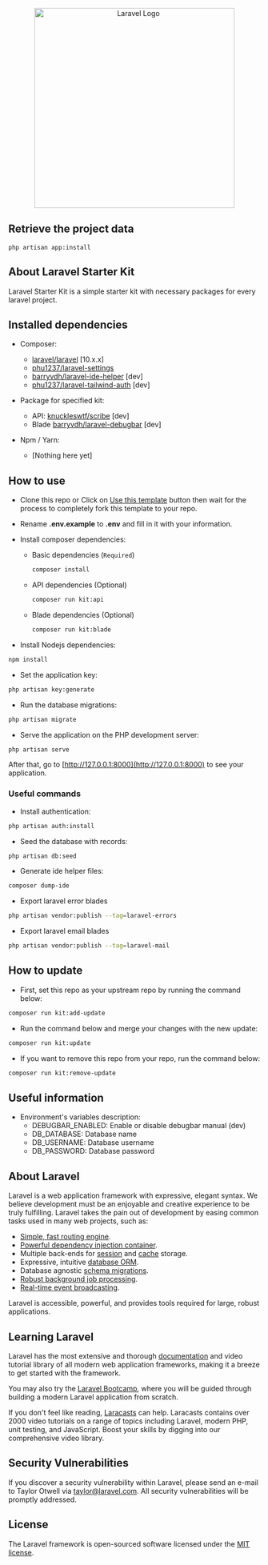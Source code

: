 <p align="center"><a href="https://laravel.com" target="_blank"><img src="https://raw.githubusercontent.com/laravel/art/master/logo-lockup/5%20SVG/2%20CMYK/1%20Full%20Color/laravel-logolockup-cmyk-red.svg" width="400" alt="Laravel Logo"></a></p>

## Retrieve the project data

```
php artisan app:install
```

## About Laravel Starter Kit

Laravel Starter Kit is a simple starter kit with necessary packages for every laravel project.

## Installed dependencies

- Composer:
  - [laravel/laravel](https://github.com/laravel/laravel) [10.x.x]
  - [phu1237/laravel-settings](https://github.com/Phu1237/laravel-settings)
  - [barryvdh/laravel-ide-helper](https://github.com/barryvdh/laravel-ide-helper) [dev]
  - [phu1237/laravel-tailwind-auth](https://github.com/Phu1237/laravel-tailwind-auth) [dev]
- Package for specified kit:
  - API:
  [knuckleswtf/scribe](https://scribe.knuckles.wtf/laravel/) [dev]
  - Blade
  [barryvdh/laravel-debugbar](https://github.com/barryvdh/laravel-debugbar) [dev]

- Npm / Yarn:
  - [Nothing here yet]

## How to use

- Clone this repo or Click on [Use this template](https://github.com/Phu1237/laravel-starter-kit/generate) button then wait for the process to completely fork this template to your repo.
- Rename **.env.example** to **.env** and fill in it with your information.
- Install composer dependencies:
  - Basic dependencies (`Required`)

    ```bash
    composer install
    ```

  - API dependencies (Optional)

    ```bash
    composer run kit:api
    ```

  - Blade dependencies (Optional)

    ```bash
    composer run kit:blade
    ```

- Install Nodejs dependencies:

```bash
npm install
```

- Set the application key:

```bash
php artisan key:generate
```

- Run the database migrations:

```bash
php artisan migrate
```

- Serve the application on the PHP development server:

```bash
php artisan serve
```

After that, go to [http://127.0.0.1:8000](http://127.0.0.1:8000) to see your application.

### Useful commands

- Install authentication:

```bash
php artisan auth:install
```

- Seed the database with records:

```bash
php artisan db:seed
```

- Generate ide helper files:

```bash
composer dump-ide
```

- Export laravel error blades

```bash
php artisan vendor:publish --tag=laravel-errors
```

- Export laravel email blades

```bash
php artisan vendor:publish --tag=laravel-mail
```

## How to update

- First, set this repo as your upstream repo by running the command below:

```bash
composer run kit:add-update
```

- Run the command below and merge your changes with the new update:

```bash
composer run kit:update
```

- If you want to remove this repo from your repo, run the command below:

```bash
composer run kit:remove-update
```

## Useful information

- Environment's variables description:
  - DEBUGBAR_ENABLED: Enable or disable debugbar manual (dev)
  - DB_DATABASE: Database name
  - DB_USERNAME: Database username
  - DB_PASSWORD: Database password

## About Laravel

Laravel is a web application framework with expressive, elegant syntax. We believe development must be an enjoyable and creative experience to be truly fulfilling. Laravel takes the pain out of development by easing common tasks used in many web projects, such as:

- [Simple, fast routing engine](https://laravel.com/docs/routing).
- [Powerful dependency injection container](https://laravel.com/docs/container).
- Multiple back-ends for [session](https://laravel.com/docs/session) and [cache](https://laravel.com/docs/cache) storage.
- Expressive, intuitive [database ORM](https://laravel.com/docs/eloquent).
- Database agnostic [schema migrations](https://laravel.com/docs/migrations).
- [Robust background job processing](https://laravel.com/docs/queues).
- [Real-time event broadcasting](https://laravel.com/docs/broadcasting).

Laravel is accessible, powerful, and provides tools required for large, robust applications.

## Learning Laravel

Laravel has the most extensive and thorough [documentation](https://laravel.com/docs) and video tutorial library of all modern web application frameworks, making it a breeze to get started with the framework.

You may also try the [Laravel Bootcamp](https://bootcamp.laravel.com), where you will be guided through building a modern Laravel application from scratch.

If you don't feel like reading, [Laracasts](https://laracasts.com) can help. Laracasts contains over 2000 video tutorials on a range of topics including Laravel, modern PHP, unit testing, and JavaScript. Boost your skills by digging into our comprehensive video library.

## Security Vulnerabilities

If you discover a security vulnerability within Laravel, please send an e-mail to Taylor Otwell via [taylor@laravel.com](mailto:taylor@laravel.com). All security vulnerabilities will be promptly addressed.

## License

The Laravel framework is open-sourced software licensed under the [MIT license](https://opensource.org/licenses/MIT).
